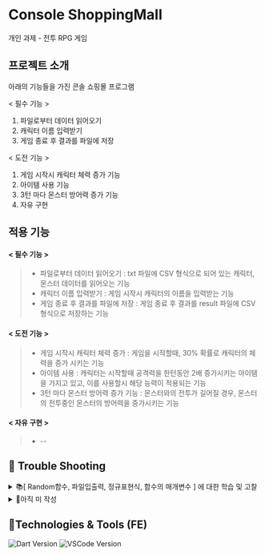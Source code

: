 # Console ShoppingMall
개인 과제 - 전투 RPG 게임

## 프로젝트 소개
아래의 기능들을 가진 콘솔 쇼핑몰 프로그램

< 필수 기능 > 
1. 파일로부터 데이터 읽어오기
2. 캐릭터 이름 입력받기
3. 게임 종료 후 결과를 파일에 저장

< 도전 기능 >
1. 게임 시작시 캐릭터 체력 증가 기능
2. 아이템 사용 기능
3. 3턴 마다 몬스터 방어력 증가 기능
4. 자유 구현

## 적용 기능
#### < 필수 기능 >
>* 파일로부터 데이터 읽어오기 : txt 파일에 CSV 형식으로 되어 있는 캐릭터, 몬스터 데이터를 읽어오는 기능
>* 캐릭터 이름 입력받기 : 게임 시작시 캐릭터의 이름을 입력받는 기능
>* 게임 종료 후 결과를 파일에 저장 : 게임 종료 후 결과를 result 파일에 CSV 형식으로 저장하는 기능
#### < 도전 기능 >
>* 게임 시작시 캐릭터 체력 증가 : 게임을 시작할때, 30% 확률로 캐릭터의 체력을 증가 시키는 기능
>* 아이템 사용 : 캐릭터는 시작할때 공격력을 한턴동안 2배 증가시키는 아이템을 가지고 있고, 이를 사용할시 해당 능력이 적용되는 기능
>* 3턴 마다 몬스터 방어력 증가 기능 : 몬스터와의 전투가 길어질 경우, 몬스터의 전투중인 몬스터의 방어력을 증가시키는 기능
#### < 자유 구현 >
>* --

## 🚨 Trouble Shooting

<details>
<summary>📚[ Random함수, 파일입출력, 정규표현식, 함수의 매개변수 ] 에 대한 학습 및 고찰</summary>
<div markdown="1">

### [TIL - 전투 RPG 게임(Random함수, 파일입출력, 정규표현식](https://hamiric.tistory.com/44)

 <br>
</div>
</details>

<details>
<summary>🎨아직 미 작성</summary>
<div markdown="1">

### [TIL - 미작성](https://hamiric.tistory.com/)

 <br>
</div>
</details>

## 📝Technologies & Tools (FE)

![Dart Version](https://img.shields.io/badge/Dart-3.5.4-brightgreen)
![VSCode Version](https://img.shields.io/badge/VSCode-1.95.0-blue)